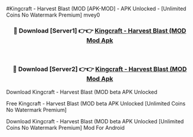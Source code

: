 #Kingcraft - Harvest Blast (MOD [APK-MOD] - APK Unlocked - [Unlimited Coins No Watermark Premium] mvey0



<div align="center">

<h3>🔴 Download [Server1] 👉👉 <a href="https://momento.my/?title=Kingcraft_-_Harvest_Blast_(MOD">Kingcraft - Harvest Blast (MOD Mod Apk</a></h3><br>

<h3>🔴 Download [Server2] 👉👉 <a href="https://momento.my/?title=Kingcraft_-_Harvest_Blast_(MOD">Kingcraft - Harvest Blast (MOD Mod Apk</a></h3>
</div>



Download Kingcraft - Harvest Blast (MOD beta APK Unlocked

Free Kingcraft - Harvest Blast (MOD beta APK Unlocked [Unlimited Coins No Watermark Premium]

Download Kingcraft - Harvest Blast (MOD beta APK Unlocked [Unlimited Coins No Watermark Premium] Mod For Android
